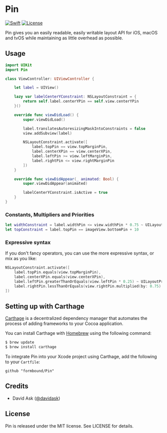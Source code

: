 
Pin
===
<a href="https://swift.org"><img src="https://img.shields.io/badge/Swift-3.0.2-orange.svg?style=flat" alt="Swift" /></a>
<a href="https://tldrlegal.com/license/mit-license"><img src="https://img.shields.io/badge/License-MIT-blue.svg?style=flat" alt="License" /></a>

Pin gives you an easily readable, easily writable layout API for iOS, macOS and tvOS while maintaining as little overhead as possible.


## Usage

```swift
import UIKit
import Pin

class ViewController: UIViewController {

    let label = UIView()

    lazy var labelCenterYConstraint: NSLayoutConstraint = {
        return self.label.centerYPin == self.view.centerYPin
    }()

    override func viewDidLoad() {
        super.viewDidLoad()

        label.translatesAutoresizingMaskIntoConstraints = false
        view.addSubview(label)

        NSLayoutConstraint.activate([
            label.topPin == view.topMarginPin,
            label.centerXPin == view.centerXPin,
            label.leftPin >= view.leftMarginPin,
            label.rightPin <= view.rightMarginPin
        ])
    }

    override func viewDidAppear(_ animated: Bool) {
        super.viewDidAppear(animated)

        labelCenterYConstraint.isActive = true
    }
}
```

### Constants, Multipliers and Priorities

```swift
let widthConstraint = label.widthPin <= view.widthPin * 0.75 ~ UILayoutPriorityDefaultHigh
let topConstraint = label.topPin == imageView.bottomPin + 10
```

### Expressive syntax

If you don't fancy operators, you can use the more expressive syntax, or mix as you like:

```swift
NSLayoutConstraint.activate([
    label.topPin.equals(view.topMarginPin),
    label.centerXPin.equals(view.centerXPin),
    label.leftPin.greaterThanOrEquals(view.leftPin * 0.25) ~ UILayoutPriorityDefaultHigh,
    label.rightPin.lessThanOrEquals(view.rightPin.multiplied(by: 0.75).offset(by: 10)).prioritized(at: UILayoutPriorityDefaultHigh)
])
```

## Setting up with Carthage

[Carthage](https://github.com/Carthage/Carthage) is a decentralized dependency manager that automates the process of adding frameworks to your Cocoa application.

You can install Carthage with [Homebrew](http://brew.sh/) using the following command:

```bash
$ brew update
$ brew install carthage
```

To integrate Pin into your Xcode project using Carthage, add the following to your `Cartfile`:

```
github "formbound/Pin"
```

## Credits

- David Ask ([@davidask](https://github.com/davidask))

## License

Pin is released under the MIT license. See LICENSE for details.
